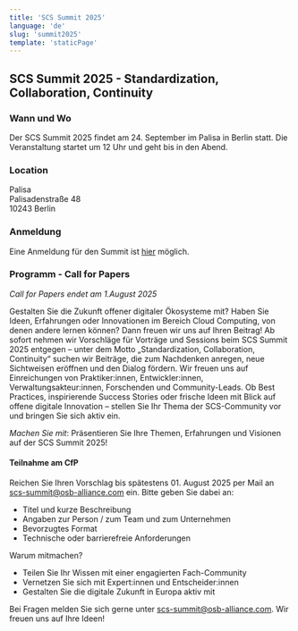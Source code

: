 ```yaml
---
title: 'SCS Summit 2025'
language: 'de'
slug: 'summit2025'
template: 'staticPage'
---
```


## SCS Summit 2025 - Standardization, Collaboration, Continuity

### Wann und Wo

Der SCS Summit 2025 findet am 24. September im Palisa in Berlin statt.
Die Veranstaltung startet um 12 Uhr und geht bis in den Abend.

### Location

Palisa  
Palisadenstraße 48  
10243 Berlin  

### Anmeldung

Eine Anmeldung für den Summit ist [hier](https://events.sovereigncloudstack.org/scs-summit-2025/) möglich.

### Programm - Call for Papers

_Call for Papers endet am 1.August 2025_

Gestalten Sie die Zukunft offener digitaler Ökosysteme mit? Haben Sie Ideen, Erfahrungen oder Innovationen im Bereich Cloud Computing, von denen andere lernen können? Dann freuen wir uns auf Ihren Beitrag!
Ab sofort nehmen wir Vorschläge für Vorträge und Sessions beim SCS Summit 2025 entgegen – unter dem Motto „Standardization, Collaboration, Continuity“ suchen wir Beiträge, die zum Nachdenken anregen, neue Sichtweisen eröffnen und den Dialog fördern.
Wir freuen uns auf Einreichungen von Praktiker:innen, Entwickler:innen, Verwaltungsakteur:innen, Forschenden und Community-Leads. Ob Best Practices, inspirierende Success Stories oder frische Ideen mit Blick auf offene digitale Innovation – stellen Sie Ihr Thema der SCS-Community vor und bringen Sie sich aktiv ein.

_Machen Sie mit_: Präsentieren Sie Ihre Themen, Erfahrungen und Visionen auf der SCS Summit 2025!

#### Teilnahme am CfP

Reichen Sie Ihren Vorschlag bis spätestens 01. August 2025 per Mail an scs-summit@osb-alliance.com ein.
Bitte geben Sie dabei an:

- Titel und kurze Beschreibung
- Angaben zur Person / zum Team und zum Unternehmen
- Bevorzugtes Format
- Technische oder barrierefreie Anforderungen

Warum mitmachen?

- Teilen Sie Ihr Wissen mit einer engagierten Fach-Community
- Vernetzen Sie sich mit Expert:innen und Entscheider:innen
- Gestalten Sie die digitale Zukunft in Europa aktiv mit

Bei Fragen melden Sie sich gerne unter scs-summit@osb-alliance.com. Wir freuen uns auf Ihre Ideen!


